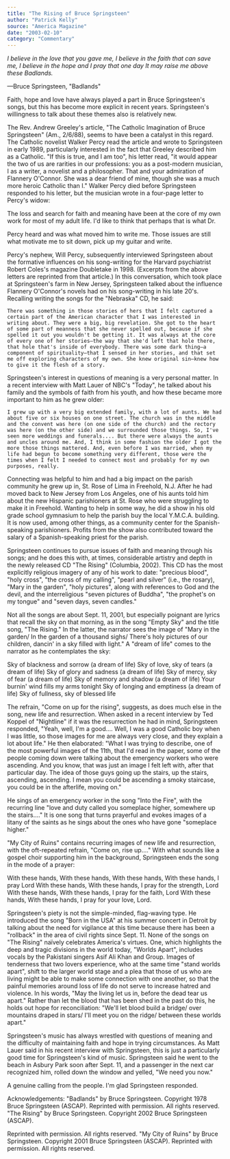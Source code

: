 ```yaml
---
title: "The Rising of Bruce Springsteen"
author: "Patrick Kelly"
source: "America Magazine"
date: "2003-02-10"
category: "Commentary"
---
```


_I believe in the love that you gave me, I believe in the faith that can save me, I believe in the hope and I pray that one day It may raise me above these Badlands._

—Bruce Springsteen, "Badlands"

Faith, hope and love have always played a part in Bruce Springsteen's songs, but this has become more explicit in recent years. Springsteen's willingness to talk about these themes also is relatively new.

The Rev. Andrew Greeley's article, "The Catholic Imagination of Bruce Springsteen" (Am., 2/6/88), seems to have been a catalyst in this regard. The Catholic novelist Walker Percy read the article and wrote to Springsteen in early 1989, particularly interested in the fact that Greeley described him as a Catholic. "If this is true, and I am too", his letter read, "it would appear the two of us are rarities in our professions: you as a post-modern musician, I as a writer, a novelist and a philosopher. That and your admiration of Flannery O'Connor. She was a dear friend of mine, though she was a much more heroic Catholic than I." Walker Percy died before Springsteen responded to his letter, but the musician wrote in a four-page letter to Percy's widow:

The loss and search for faith and meaning have been at the core of my own work for most of my adult life. I'd like to think that perhaps that is what Dr.

Percy heard and was what moved him to write me. Those issues are still what motivate me to sit down, pick up my guitar and write.

Percy's nephew, Will Percy, subsequently interviewed Springsteen about the formative influences on his song-writing for the Harvard psychiatrist Robert Coles's magazine Doubletake in 1998. (Excerpts from the above letters are reprinted from that article.) In this conversation, which took place at Springsteen's farm in New Jersey, Springsteen talked about the influence Flannery O'Connor's novels had on his song-writing in his late 20's. Recalling writing the songs for the "Nebraska" CD, he said:

```
There was something in those stories of hers that I felt captured a certain part of the American character that I was interested in writing about. They were a big, big revelation. She got to the heart of some part of meanness that she never spelled out, because if she spelled it out you wouldn't be getting it. It was always at the core of every one of her stories—the way that she'd left that hole there, that hole that's inside of everybody. There was some dark thing—a component of spirituality—that I sensed in her stories, and that set me off exploring characters of my own. She knew original sin—knew how to give it the flesh of a story.
```

Springsteen's interest in questions of meaning is a very personal matter. In a recent interview with Matt Lauer of NBC's "Today", he talked about his family and the symbols of faith from his youth, and how these became more important to him as he grew older:

```
I grew up with a very big extended family, with a lot of aunts. We had about five or six houses on one street. The church was in the middle and the convent was here (on one side of the church) and the rectory was here (on the other side) and we surrounded those things. So, I've seen more weddings and funerals.... But there were always the aunts and uncles around me. And, I think in some fashion the older I got the more those things mattered. And, even before I was married, when my life had begun to become something very different, those were the times when I felt I needed to connect most and probably for my own purposes, really.
```

Connecting was helpful to him and had a big impact on the parish community he grew up in, St. Rose of Lima in Freehold, N.J. After he had moved back to New Jersey from Los Angeles, one of his aunts told him about the new Hispanic parishioners at St. Rose who were struggling to make it in Freehold. Wanting to help in some way, he did a show in his old grade school gymnasium to help the parish buy the local Y.M.C.A. building. It is now used, among other things, as a community center for the Spanish-speaking parishioners. Profits from the show also contributed toward the salary of a Spanish-speaking priest for the parish.

Springsteen continues to pursue issues of faith and meaning through his songs; and he does this with, at times, considerable artistry and depth in the newly released CD "The Rising" (Columbia, 2002). This CD has the most explicitly religious imagery of any of his work to date: "precious blood", "holy cross", "the cross of my calling", "pearl and silver" (i.e., the rosary), "Mary in the garden", "holy pictures", along with references to God and the devil, and the interreligious "seven pictures of Buddha", "the prophet's on my tongue" and "seven days, seven candles."

Not all the songs are about Sept. 11, 2001, but especially poignant are lyrics that recall the sky on that morning, as in the song "Empty Sky" and the title song, "The Rising." In the latter, the narrator sees the image of "Mary in the garden/ In the garden of a thousand sighs/ There's holy pictures of our children, dancin' in a sky filled with light." A "dream of life" comes to the narrator as he contemplates the sky:

Sky of blackness and sorrow (a dream of life) Sky of love, sky of tears (a dream of life) Sky of glory and sadness (a dream of life) Sky of mercy, sky of fear (a dream of life) Sky of memory and shadow (a dream of life) Your burnin' wind fills my arms tonight Sky of longing and emptiness (a dream of life) Sky of fullness, sky of blessed life

The refrain, "Come on up for the rising", suggests, as does much else in the song, new life and resurrection. When asked in a recent interview by Ted Koppel of "Nightline" if it was the resurrection he had in mind, Springsteen responded, "Yeah, well, I'm a good.... Well, I was a good Catholic boy when I was little, so those images for me are always very close, and they explain a lot about life." He then elaborated: "What I was trying to describe, one of the most powerful images of the 11th, that I'd read in the paper, some of the people coming down were talking about the emergency workers who were ascending. And you know, that was just an image I felt left with, after that particular day. The idea of those guys going up the stairs, up the stairs, ascending, ascending. I mean you could be ascending a smoky staircase, you could be in the afterlife, moving on."

He sings of an emergency worker in the song "Into the Fire", with the recurring line "love and duty called you someplace higher, somewhere up the stairs...." It is one song that turns prayerful and evokes images of a litany of the saints as he sings about the ones who have gone "someplace higher."

"My City of Ruins" contains recurring images of new life and resurrection, with the oft-repeated refrain, "Come on, rise up...." With what sounds like a gospel choir supporting him in the background, Springsteen ends the song in the mode of a prayer:

With these hands, With these hands, With these hands, With these hands, I pray Lord With these hands, With these hands, I pray for the strength, Lord With these hands, With these hands, I pray for the faith, Lord With these hands, With these hands, I pray for your love, Lord.

Springsteen's piety is not the simple-minded, flag-waving type. He introduced the song "Born in the USA" at his summer concert in Detroit by talking about the need for vigilance at this time because there has been a "rollback" in the area of civil rights since Sept. 11. None of the songs on "The Rising" naïvely celebrates America's virtues. One, which highlights the deep and tragic divisions in the world today, "Worlds Apart", includes vocals by the Pakistani singers Asif Ali Khan and Group. Images of tenderness that two lovers experience, who at the same time "stand worlds apart", shift to the larger world stage and a plea that those of us who are living might be able to make some connection with one another, so that the painful memories around loss of life do not serve to increase hatred and violence. In his words, "May the living let us in, before the dead tear us apart." Rather than let the blood that has been shed in the past do this, he holds out hope for reconciliation: "We'll let blood build a bridge/ over mountains draped in stars/ I'll meet you on the ridge/ between these worlds apart."

Springsteen's music has always wrestled with questions of meaning and the difficulty of maintaining faith and hope in trying circumstances. As Matt Lauer said in his recent interview with Springsteen, this is just a particularly good time for Springsteen's kind of music. Springsteen said he went to the beach in Asbury Park soon after Sept. 11, and a passenger in the next car recognized him, rolled down the window and yelled, "We need you now."

A genuine calling from the people. I'm glad Springsteen responded.

Acknowledgements: "Badlands" by Bruce Springsteen. Copyright 1978 Bruce Springsteen (ASCAP). Reprinted with permission. All rights reserved. "The Rising" by Bruce Springsteen. Copyright 2002 Bruce Springsteen (ASCAP).

Reprinted with permission. All rights reserved. "My City of Ruins" by Bruce Springsteen. Copyright 2001 Bruce Springsteen (ASCAP). Reprinted with permission. All rights reserved.

